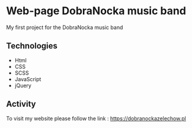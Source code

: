 # Web-page DobraNocka music band

My first project for the DobraNocka music band

## Technologies

- Html
- CSS
- SCSS
- JavaScript
- jQuery

## Activity

To visit my website please follow the link : https://dobranockazelechow.pl
